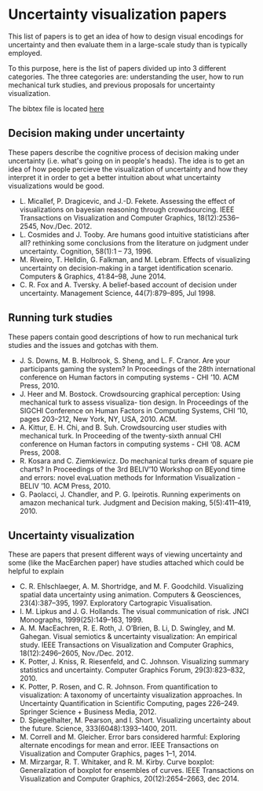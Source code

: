 
# Uncertainty visualization papers

This list of papers is to get an idea of how to design visual encodings
for uncertainty and then evaluate them in a large-scale study than is
typically employed.

To this purpose, here is the list of papers divided up into 3 
different categories.  The three categories are: understanding the user, how 
to run mechanical turk studies, and previous proposals for uncertainty 
visualization.

The bibtex file is located [here](uncertainty_papers.bib)

## Decision making under uncertainty

These papers describe the cognitive process of decision making under
uncertainty (i.e. what's going on in people's heads). The idea is to 
get an idea of how people percieve the visualization of uncertainty
and how they interpret it in order to get a better intuition about what
uncertainty visualizations would be good.

* L. Micallef, P. Dragicevic, and J.-D. Fekete. Assessing the effect of visualizations on bayesian reasoning through crowdsourcing. IEEE Transactions on Visualization and Computer Graphics, 18(12):2536–2545, Nov./Dec. 2012.
* L. Cosmides and J. Tooby. Are humans good intuitive statisticians after all? rethinking some conclusions from the literature on judgment under uncertainty. Cognition, 58(1):1 – 73, 1996.
* M. Riveiro, T. Helldin, G. Falkman, and M. Lebram. Effects of visualizing uncertainty on decision-making in a target identification scenario. Computers & Graphics, 41:84–98, June 2014.
* C. R. Fox and A. Tversky. A belief-based account of decision under uncertainty. Management Science, 44(7):879–895, Jul 1998.


## Running turk studies

These papers contain good descriptions of how to run mechanical turk studies
and the issues and gotchas with them.

* J. S. Downs, M. B. Holbrook, S. Sheng, and L. F. Cranor. Are your participants gaming the system? In Proceedings of the 28th international conference on Human factors in computing systems - CHI ’10. ACM Press, 2010.
* J. Heer and M. Bostock. Crowdsourcing graphical perception: Using mechanical turk to assess visualiza- tion design. In Proceedings of the SIGCHI Conference on Human Factors in Computing Systems, CHI ’10, pages 203–212, New York, NY, USA, 2010. ACM.
* A. Kittur, E. H. Chi, and B. Suh. Crowdsourcing user studies with mechanical turk. In Proceeding of the twenty-sixth annual CHI conference on Human factors in computing systems - CHI ’08. ACM Press, 2008.
* R. Kosara and C. Ziemkiewicz. Do mechanical turks dream of square pie charts? In Proceedings of the 3rd BELIV’10 Workshop on BEyond time and errors: novel evaLuation methods for Information Visualization - BELIV ’10. ACM Press, 2010.
* G. Paolacci, J. Chandler, and P. G. Ipeirotis. Running experiments on amazon mechanical turk. Judgment and Decision making, 5(5):411–419, 2010.

## Uncertainty visualization

These are papers that present different ways of viewing uncertainty and
some (like the MacEarchen paper) have studies attached which could be helpful
to explain 

* C. R. Ehlschlaeger, A. M. Shortridge, and M. F. Goodchild. Visualizing spatial data uncertainty using animation. Computers & Geosciences, 23(4):387–395, 1997. Exploratory Cartograpic Visualisation.
* I. M. Lipkus and J. G. Hollands. The visual communication of risk. JNCI Monographs, 1999(25):149–163, 1999.
* A. M. MacEachren, R. E. Roth, J. O’Brien, B. Li, D. Swingley, and M. Gahegan. Visual semiotics & uncertainty visualization: An empirical study. IEEE Transactions on Visualization and Computer Graphics, 18(12):2496–2605, Nov./Dec. 2012.
* K. Potter, J. Kniss, R. Riesenfeld, and C. Johnson. Visualizing summary statistics and uncertainty. Computer Graphics Forum, 29(3):823–832, 2010.
* K. Potter, P. Rosen, and C. R. Johnson. From quantification to visualization: A taxonomy of uncertainty visualization approaches. In Uncertainty Quantification in Scientific Computing, pages 226–249. Springer Science + Business Media, 2012.
* D. Spiegelhalter, M. Pearson, and I. Short. Visualizing uncertainty about the future. Science, 333(6048):1393–1400, 2011.
* M. Correll and M. Gleicher. Error bars considered harmful: Exploring alternate encodings for mean and error. IEEE Transactions on Visualization and Computer Graphics, pages 1–1, 2014.
* M. Mirzargar, R. T. Whitaker, and R. M. Kirby. Curve boxplot: Generalization of boxplot for ensembles of curves. IEEE Transactions on Visualization and Computer Graphics, 20(12):2654–2663, dec 2014.



